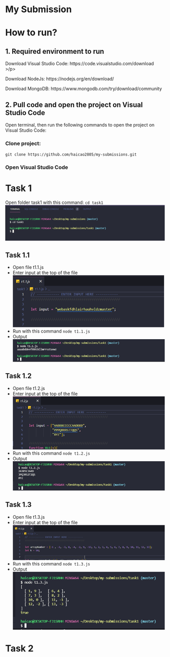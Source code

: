 # My Submission

# How to run?

## 1. Required environment to run

<p> Download Visual Studio Code: https://code.visualstudio.com/download >/p>
<p> Download NodeJs: https://nodejs.org/en/download/ </p>
<p> Download MongoDB: https://www.mongodb.com/try/download/community </p>

## 2. Pull code and open the project on Visual Studio Code

Open terminal, then run the following commands to open the project on Visual Studio Code:

### Clone project:

```
git clone https://github.com/haicao2805/my-submissions.git
```

### Open Visual Studio Code

# Task 1

Open folder task1 with this command: `cd task1`
![.](/images/cdtask1.png)

## Task 1.1
- Open file t1.1.js
- Enter input at the top of the file
![.](/images/inputt11.png)
- Run with this command `node t1.1.js`
- Output
![.](/images/outputt11.png)

## Task 1.2
- Open file t1.2.js
- Enter input at the top of the file
![.](/images/inputt12.png)
- Run with this command `node t1.2.js`
- Output
![.](/images/outputt12.png)

## Task 1.3
- Open file t1.3.js
- Enter input at the top of the file
![.](/images/inputt13.png)
- Run with this command `node t1.3.js`
- Output
![.](/images/outputt13.png)

# Task 2
